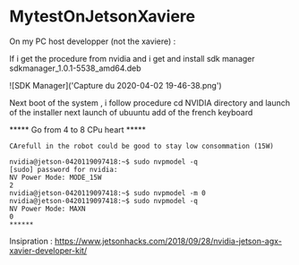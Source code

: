 



# MytestOnJetsonXaviere

On my PC host developper (not the xaviere) :

If i get the procedure   from nvidia  and i get and  install sdk manager
 sdkmanager_1.0.1-5538_amd64.deb

![SDK Manager]('Capture du 2020-04-02 19-46-38.png')


Next boot of the system , i follow procedure 
cd NVIDIA directory and launch of the installer
next launch of ubuuntu 
add of the french keyboard

***** Go from 4 to 8 CPu heart *****
``` console
CArefull in the robot could be good to stay low consommation (15W)

nvidia@jetson-0420119097418:~$ sudo nvpmodel -q
[sudo] password for nvidia: 
NV Power Mode: MODE_15W
2
nvidia@jetson-0420119097418:~$ sudo nvpmodel -m 0
nvidia@jetson-0420119097418:~$ sudo nvpmodel -q
NV Power Mode: MAXN
0
******
```

Insipration :
https://www.jetsonhacks.com/2018/09/28/nvidia-jetson-agx-xavier-developer-kit/



